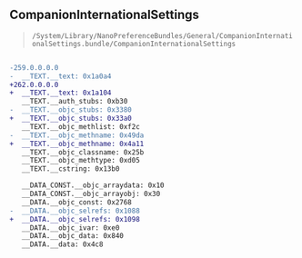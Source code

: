 ## CompanionInternationalSettings

> `/System/Library/NanoPreferenceBundles/General/CompanionInternationalSettings.bundle/CompanionInternationalSettings`

```diff

-259.0.0.0.0
-  __TEXT.__text: 0x1a0a4
+262.0.0.0.0
+  __TEXT.__text: 0x1a104
   __TEXT.__auth_stubs: 0xb30
-  __TEXT.__objc_stubs: 0x3380
+  __TEXT.__objc_stubs: 0x33a0
   __TEXT.__objc_methlist: 0xf2c
-  __TEXT.__objc_methname: 0x49da
+  __TEXT.__objc_methname: 0x4a11
   __TEXT.__objc_classname: 0x25b
   __TEXT.__objc_methtype: 0xd05
   __TEXT.__cstring: 0x13b0

   __DATA_CONST.__objc_arraydata: 0x10
   __DATA_CONST.__objc_arrayobj: 0x30
   __DATA.__objc_const: 0x2768
-  __DATA.__objc_selrefs: 0x1088
+  __DATA.__objc_selrefs: 0x1098
   __DATA.__objc_ivar: 0xe0
   __DATA.__objc_data: 0x840
   __DATA.__data: 0x4c8

```
